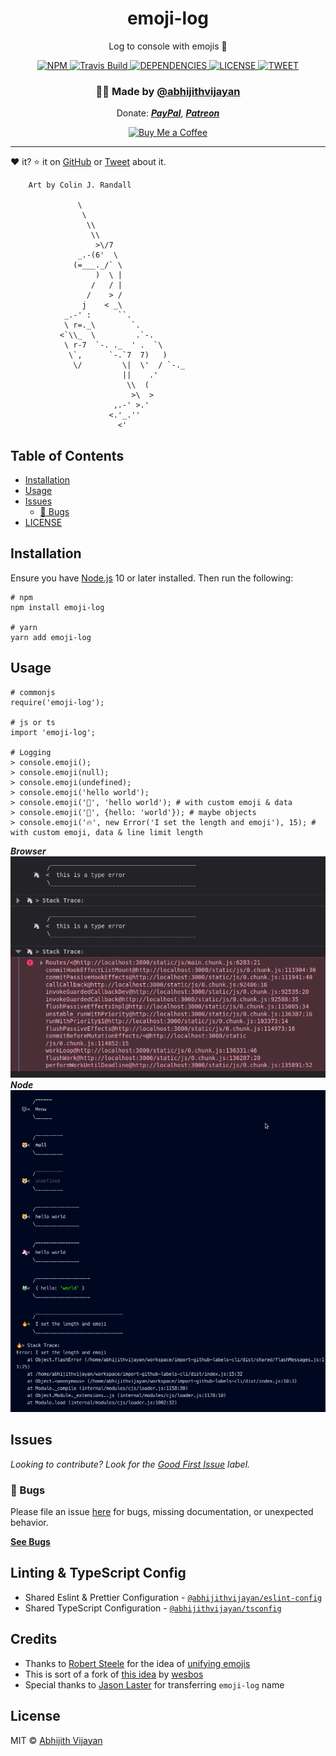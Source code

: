 <h1 align="center">emoji-log</h1>
<p align="center">Log to console with emojis 🦄</p>
<div align="center">
  <a href="https://www.npmjs.com/package/emoji-log">
    <img src="https://img.shields.io/npm/v/emoji-log" alt="NPM" />
  </a>
  <a href="https://travis-ci.org/abhijithvijayan/emoji-log">
    <img src="https://travis-ci.com/abhijithvijayan/emoji-log.svg?branch=master" alt="Travis Build" />
  </a>
  </a>
  <a href="https://david-dm.org/abhijithvijayan/emoji-log">
    <img src="https://img.shields.io/david/abhijithvijayan/emoji-log.svg?colorB=orange" alt="DEPENDENCIES" />
  </a>
  <a href="https://github.com/abhijithvijayan/emoji-log/blob/master/license">
    <img src="https://img.shields.io/github/license/abhijithvijayan/emoji-log.svg" alt="LICENSE" />
  </a>
  <a href="https://twitter.com/intent/tweet?text=Check%20out%20emoji-log%21%20by%20%40_abhijithv%0A%0ALog%20to%20console%20with%20emojis%20🦄%0Ahttps%3A%2F%2Fgithub.com%2Fabhijithvijayan%2Femoji-log%0A%0A%23console%20%23javascript%20%23typescript%20%23emoji%20%23npm">
     <img src="https://img.shields.io/twitter/url/http/shields.io.svg?style=social" alt="TWEET" />
  </a>
</div>
<h3 align="center">🙋‍♂️ Made by <a href="https://twitter.com/_abhijithv">@abhijithvijayan</a></h3>
<p align="center">
  Donate:
  <a href="https://www.paypal.me/iamabhijithvijayan" target='_blank'><i><b>PayPal</b></i></a>,
  <a href="https://www.patreon.com/abhijithvijayan" target='_blank'><i><b>Patreon</b></i></a>
</p>
<p align="center">
  <a href='https://www.buymeacoffee.com/abhijithvijayan' target='_blank'>
    <img height='36' style='border:0px;height:36px;' src='https://bmc-cdn.nyc3.digitaloceanspaces.com/BMC-button-images/custom_images/orange_img.png' border='0' alt='Buy Me a Coffee' />
  </a>
</p>
<hr />

❤️ it? ⭐️ it on [GitHub](https://github.com/abhijithvijayan/emoji-log/stargazers) or [Tweet](https://twitter.com/intent/tweet?text=Check%20out%20emoji-log%21%20by%20%40_abhijithv%0A%0ALog%20to%20console%20with%20emojis%20🦄%0Ahttps%3A%2F%2Fgithub.com%2Fabhijithvijayan%2Femoji-log%0A%0A%23console%20%23javascript%20%23typescript%20%23emoji%20%23npm) about it.

```
    Art by Colin J. Randall

               \
                \
                 \\
                  \\
                   >\/7
               _.-(6'  \
              (=___._/` \
                   )  \ |
                  /   / |
                 /    > /
                j    < _\
            _.-' :      ``.
            \ r=._\        `.
           <`\\_  \         .`-.
            \ r-7  `-. ._  ' .  `\
             \`,      `-.`7  7)   )
              \/         \|  \'  / `-._
                         ||    .'
                          \\  (
                           >\  >
                       ,.-' >.'
                      <.'_.''
                        <'
```

## Table of Contents

- [Installation](#installation)
- [Usage](#usage)
- [Issues](#issues)
  - [🐛 Bugs](#-bugs)
- [LICENSE](#license)

## Installation

Ensure you have [Node.js](https://nodejs.org) 10 or later installed. Then run the following:

```
# npm
npm install emoji-log

# yarn
yarn add emoji-log
```

## Usage

```
# commonjs
require('emoji-log');

# js or ts
import 'emoji-log';

# Logging
> console.emoji();
> console.emoji(null);
> console.emoji(undefined);
> console.emoji('hello world');
> console.emoji('🦄', 'hello world'); # with custom emoji & data
> console.emoji('🐸', {hello: 'world'}); # maybe objects
> console.emoji('🔥', new Error('I set the length and emoji'), 15); # with custom emoji, data & line limit length

```

***Browser***
<img src="browser.png" width="752">
<br />
***Node***
<img src="node.png" width="752">

## Issues

_Looking to contribute? Look for the [Good First Issue](https://github.com/abhijithvijayan/emoji-log/issues?q=is%3Aissue+is%3Aopen+sort%3Aupdated-desc+label%3A%22good+first+issue%22)
label._

### 🐛 Bugs

Please file an issue [here](https://github.com/abhijithvijayan/emoji-log/issues/new) for bugs, missing documentation, or unexpected behavior.

[**See Bugs**](https://github.com/abhijithvijayan/emoji-log/issues?q=is%3Aissue+is%3Aopen+sort%3Aupdated-desc+label%3A%22type%3A+bug%22)

## Linting & TypeScript Config

- Shared Eslint & Prettier Configuration - [`@abhijithvijayan/eslint-config`](https://www.npmjs.com/package/@abhijithvijayan/eslint-config)
- Shared TypeScript Configuration - [`@abhijithvijayan/tsconfig`](https://www.npmjs.com/package/@abhijithvijayan/tsconfig)

## Credits

- Thanks to [Robert Steele](https://antempus.dev/) for the idea of [unifying emojis](https://twitter.com/antempus/status/1255231242792042497)
- This is sort of a fork of [this idea](https://twitter.com/wesbos/status/1254836059109642240) by [wesbos](https://github.com/wesbos)
- Special thanks to [Jason Laster](https://github.com/jasonLaster) for transferring `emoji-log` name

## License

MIT © [Abhijith Vijayan](https://abhijithvijayan.in)
